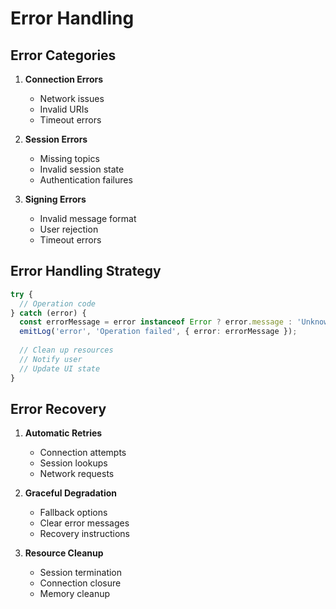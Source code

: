 # Error Handling

## Error Categories

1. **Connection Errors**
   - Network issues
   - Invalid URIs
   - Timeout errors

2. **Session Errors**
   - Missing topics
   - Invalid session state
   - Authentication failures

3. **Signing Errors**
   - Invalid message format
   - User rejection
   - Timeout errors

## Error Handling Strategy

```typescript
try {
  // Operation code
} catch (error) {
  const errorMessage = error instanceof Error ? error.message : 'Unknown error';
  emitLog('error', 'Operation failed', { error: errorMessage });
  
  // Clean up resources
  // Notify user
  // Update UI state
}
```

## Error Recovery

1. **Automatic Retries**
   - Connection attempts
   - Session lookups
   - Network requests

2. **Graceful Degradation**
   - Fallback options
   - Clear error messages
   - Recovery instructions

3. **Resource Cleanup**
   - Session termination
   - Connection closure
   - Memory cleanup